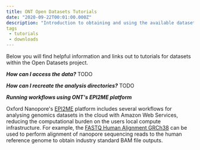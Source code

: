 ```yaml
---
title: ONT Open Datasets Tutorials
date: "2020-09-22T00:01:00.000Z"
description: "Introduction to obtaining and using the available datasets."
tags
 - tutorials
 - downloads
---
```


Below you will find helpful information and links out to tutorials for
datasets within the Open Datasets project.

***How can I access the data?***
TODO

***How can I recreate the analysis directories?***
TODO

***Running workflows using ONT's EPI2ME platform***

Oxford Nanopore's [EPI2ME](https://epi2me.nanoporetech.com/)
platform includes several workflows for analysing
genomics datasets in the cloud with Amazon Web Services, reducing the
computational burden on the users local compute infrastructure.
For example, the [FASTQ Human Alignment GRCh38](https://community.nanoporetech.com/protocols/epi2me/v/mte_1014_v1_revba_11apr2016/human-alignment-grch38)
can be used to perform alignment of nanopore sequencing reads to 
the human reference genome to obtain industry standard BAM file outputs.
